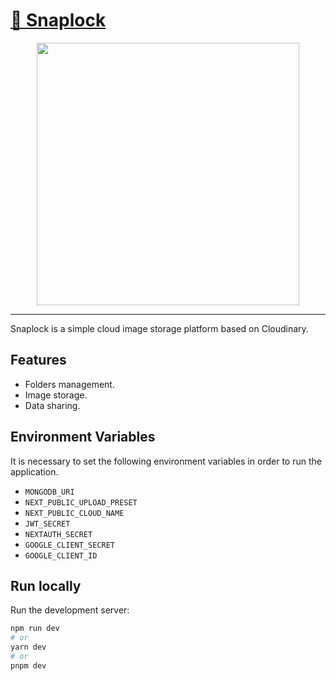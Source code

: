 <h1>
  <a href="https://snaplock.vercel.app/">
    🌠 Snaplock 
  </a>
</h1>

<p align="center">
  <picture>
    <source media="(prefers-color-scheme: dark)" srcset="https://i.ibb.co/Yym6NfR/snaplock-login-dark.png"/>
    <img src="https://i.ibb.co/KF1D6LN/snaplock-login.png" height="420" alt="" />
    <!--- 
    https://ibb.co/TmC1cbK
    https://ibb.co/mXkmRhD 
    -->
  </picture>
</p>

<hr/>

<p>
  Snaplock is a simple cloud image storage platform based on Cloudinary.
</p>

## Features

- Folders management.
- Image storage.
- Data sharing.

## Environment Variables

It is necessary to set the following environment variables in order to run the application.

- `MONGODB_URI`
- `NEXT_PUBLIC_UPLOAD_PRESET`
- `NEXT_PUBLIC_CLOUD_NAME`
- `JWT_SECRET`
- `NEXTAUTH_SECRET`
- `GOOGLE_CLIENT_SECRET`
- `GOOGLE_CLIENT_ID`

## Run locally

Run the development server:

```bash
npm run dev
# or
yarn dev
# or
pnpm dev
```
